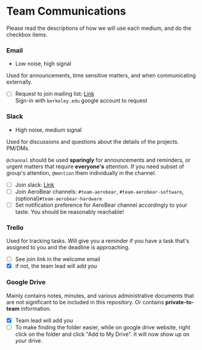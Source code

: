 # Team Communications
Please read the descriptions of how we will use each medium, and do the checkbox items.

### Email
* Low noise, high signal

Used for announcements, time sensitive matters, and when communicating externally.

- [ ] Request to join mailing list: <a href="https://groups.google.com/a/lists.berkeley.edu/d/forum/aerobear-sw" target="_blank" nofollow>Link</a>  
Sign-in with `berkeley.edu` google account to request

### Slack
* High noise, medium signal

Used for discussions and questions about the details of the projects. PM/DMs.

`@channal` should be used **sparingly** for announcements and reminders, or urgent matters that require **everyone's** attention. If you need subset of group's attention, `@mention` them individually in the channel.

- [ ] Join slack: <a href="https://join.slack.com/t/uavsatberkeley/signup" target="_blank" nofollow>Link</a>
- [ ] Join AeroBear channels: `#team-aerobear`, `#team-aerobear-software`, (optional)`#team-aerobear-hardware`
- [ ] Set notification preference for AeroBear channel accordingly to your taste. You should be reasonably reachable!

### Trello
Used for tracking tasks. Will give you a reminder if you have a task that's assigned to you and the deadline is approaching.

- [ ] See join link in the welcome email
- [X] if not, the team lead will add you

### Google Drive
Mainly contains notes, minutes, and various administrative documents that are not significant to be included in this repository. Or contains **private-to-team** information.

- [X] Team lead will add you
- [ ] To make finding the folder easier, while on google drive website, right click on the folder and click "Add to My Drive". It will now show up on *your* drive.
